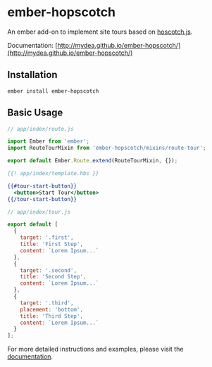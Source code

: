 # ember-hopscotch

An ember add-on to implement site tours based on
[hoscotch.js](http://linkedin.github.io/hopscotch).

Documentation: [http://mydea.github.io/ember-hopscotch/](http://mydea.github.io/ember-hopscotch/)

## Installation

`ember install ember-hopscotch`

## Basic Usage

```js
// app/index/route.js

import Ember from 'ember';
import RouteTourMixin from 'ember-hopscotch/mixins/route-tour';

export default Ember.Route.extend(RouteTourMixin, {});
```

```handlebars
{{! app/index/template.hbs }}

{{#tour-start-button}}
  <button>Start Tour</button>
{{/tour-start-button}}
```

```js
// app/index/tour.js

export default [
  {
    target: '.first',
    title: 'First Step',
    content: `Lorem Ipsum...`
  },
  {
    target: '.second',
    title: 'Second Step',
    content: `Lorem Ipsum...`
  },
  {
    target: '.third',
    placement: 'bottom',
    title: 'Third Step',
    content: `Lorem Ipsum...`
  }
];
```

For more detailed instructions and examples,
please visit the [documentation](http://mydea.github.io/ember-hopscotch/).

